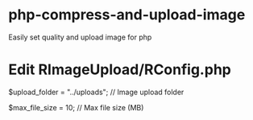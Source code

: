 # php-compress-and-upload-image
Easily set quality and upload image for php
# Edit RImageUpload/RConfig.php
$upload_folder = "../uploads"; // Image upload folder

$max_file_size = 10; // Max file size (MB)
